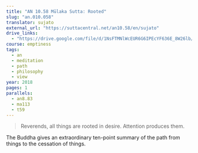 ```yaml
---
title: "AN 10.58 Mūlaka Sutta: Rooted"
slug: "an.010.058"
translator: sujato
external_url: "https://suttacentral.net/an10.58/en/sujato"
drive_links:
  - "https://drive.google.com/file/d/1NsFTMNlWcEUR6G6IPEcYF636E_8W26lb/view?usp=drivesdk"
course: emptiness
tags:
  - an
  - meditation
  - path
  - philosophy
  - view
year: 2018
pages: 1
parallels:
  - an8.83
  - ma113
  - t59
---
```


> Reverends, all things are rooted in desire. Attention produces them.

The Buddha gives an extraordinary ten-point summary of the path from things to the cessation of things.


